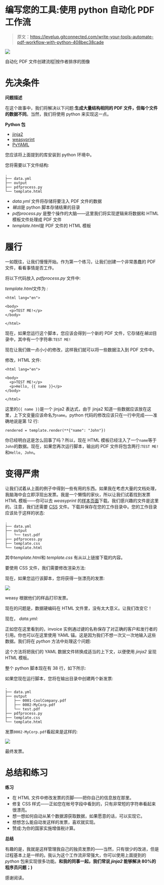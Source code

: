 # 编写您的工具:使用 python 自动化 PDF 工作流

> 原文：<https://levelup.gitconnected.com/write-your-tools-automate-pdf-workflow-with-python-408bec38cade>

![](img/0e55c9d18ef79747cff38a710bdcd463.png)

自动化 PDF 文件创建流程|按作者排序的图像

# 先决条件

**问题描述**

在这个故事中，我们将解决以下问题:**生成大量结构相同的 PDF 文件，但每个文件的数据不同**。当然，我们将使用 python 来实现这一点。

**Python 包**

*   [jinja2](https://pypi.org/project/Jinja2/)
*   [weasyprint](https://pypi.org/project/weasyprint/)
*   [PyYAML](https://pypi.org/project/PyYAML/)

您应该将上面提到的库安装到 python 环境中。

您将需要以下文件结构:

```
.
├── data.yml
├── output
├── pdfprocess.py
└── template.html
```

*   *data.yml* 文件将存储将要注入 PDF 文件的数据
*   *输出*是 python 脚本存储结果的目录
*   *pdfprocess.py* 是整个操作的大脑——这里我们将实现逻辑来将数据和 HTML 模板文件处理成 PDF 文件
*   *template.html*是 PDF 文件的 HTML 模板

# 履行

一如既往，让我们慢慢开始。作为第一个练习，让我们创建一个非常愚蠢的 PDF 文件，看看事情是否工作。

将以下代码放入 *pdfprocess.py* 文件中:

*template.html*文件为 *:*

```
<html lang="en">

<body>
  <p>TEST ME!</p>
</body>

</html>
```

现在，如果您运行这个脚本，您应该会得到一个新的 PDF 文件，它存储在*输出*目录中，其中有一个字符串:`TEST ME!`

现在让我们做一点小小的修改，这样我们就可以将一些数据注入到 PDF 文件中。

修改，HTML 文件:

```
<html lang="en">

<body>
  <p>TEST ME!</p>
  <p>Hello, {{ name }}</p>
</body>

</html>
```

这里的`{{ name }}`是一个 jinja2 表达式，由于 jinja2 知道一些数据应该放在这里，上下文变量应该命名为`name`。python 代码的修改应该只在一行中完成——准确地说是第 12 行:

```
rendered = template.render(**{"name": "John"})
```

你已经明白这是怎么回事了吗？所以，现在 HTML 模板已经注入了一个`name`等于`John`的数据。现在，如果您再次运行脚本，输出的 PDF 文件将包含两行:`TEST ME!`和`Hello, John`。

# 变得严肃

让我们试着从上面的例子中得到一些有用的东西。如果我在考虑大量的文档处理，我脑海中会立即浮现出发票。我是一个懒惰的家伙，所以让我们试着找到发票 HTML 模板——你可以去 *weasyprint* 的[样本页面](https://weasyprint.org/#samples)下载。我们感兴趣的文件是这里的。注意，我们还需要 [CSS](https://github.com/CourtBouillon/weasyprint-samples/blob/master/invoice/invoice.css) 文件。下载并保存在您的工作目录中。您的工作目录应该处于这样的状态:

```
.
├── data.yml
├── output
│   └── test.pdf
├── pdfprocess.py
├── template.css
└── template.html
```

其中*template.html*和 *template.css* 有从以上链接下载的内容。

要使用 CSS 文件，我们需要修改渲染方法:

现在，如果您运行该脚本，您将获得一张漂亮的发票:

![](img/c452dec7c83983d0005da15a0fc0ca84.png)

weasy 根据他们的样品打印发票。

现在的问题是，数据硬编码在 HTML 文件里，没有太大意义。让我们改变它！

现在， *data.yml:*

正如您在这里看到的，invoice 实例通过键的名称保存了对正确的客户和发行者的引用。你也可以在这里使用 YAML 锚。这是因为我们不想一次又一次地输入这些数据。我们将在 *python* 方法中处理这个问题:

这个方法将把我们的 YAML 数据文件转换成适当的上下文，以便使用 *jinja2* 呈现 HTML 模板。

整个 python 脚本现在有 38 行，如下所示:

如果您现在运行脚本，您将在输出目录中创建两个新发票:

```
.
├── data.yml
├── output
│   ├── 0001-CoolCompany.pdf
│   ├── 0002-MyCorp.pdf
│   └── test.pdf
├── pdfprocess.py
├── template.css
└── template.html
```

发票`0002-MyCorp.pdf`看起来是这样的:

![](img/2247e90442954557349391b4537b480c.png)

最终发票。

# 总结和练习

**练习**

*   在 HTML 文件中修改发票的页脚——把你自己的信息放在那里。
*   修复 CSS 样式——正如您在帐号字段中看到的，只有非常短的字符串看起来很漂亮。
*   想一想如何自动从某个数据源获取数据，如果愿意的话，可以实现它。
*   想想怎么能自动发这样的发票，喜欢就实现。
*   赞成:为你的国家实施增值税计算。

**总结**

有趣的是，我就是这样管理我自己的独资发票的——当然，只有很少的改进，但是过程基本上是一样的。我认为这个工作流非常强大，你可以使用上面提到的 *python* 包来实现很多功能。**和我的同事一起，我们常说 *jinja2* 能够解决 80%的程序员问题；)**

感谢阅读。